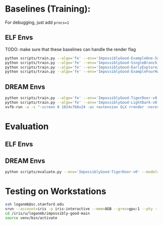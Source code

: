 # Baselines (Training):

For debugging, just add `procs=1`

## ELF Envs
TODO: make sure that these baselines can handle the render flag
```bash
python scripts/train.py --algo='fe' --env='ImpossiblyGood-ExampleOne-5x5-v0'
python scripts/train.py --algo='fe' --env='ImpossiblyGood-SingleBranch-v0'
python scripts/train.py --algo='fe' --env='ImpossiblyGood-EarlyExplore3-v0'
python scripts/train.py --algo='fe' --env='ImpossiblyGood-ExampleFourHard-9x9-v0'
```

## DREAM Envs
```bash
python scripts/train.py --algo='fe' --env='ImpossiblyGood-TigerDoor-v0' --render
python scripts/train.py --algo='fe' --env='ImpossiblyGood-LightDark-v0' --render
xvfb-run -a -s "-screen 0 1024x768x24 -ac +extension GLX +render -noreset" python scripts/train.py --algo='fe' --env='ImpossiblyGood-Construction-v0' --render
```

# Evaluation

## ELF Envs

## DREAM Envs
```bash
python scripts/evaluate.py --env='ImpossiblyGood-TigerDoor-v0' --model='storage-v1/ImpossiblyGood-TigerDoor-v0_fea_seed1_23-10-24-06-52-08' --procs=1
```

# Testing on Workstations

```bash
ssh loganmb@sc.stanford.edu
srun --account=iris -p iris-interactive --mem=8GB --gres=gpu:1 --pty --exclude=iris5,iris6,iris7 bash
cd /iris/u/loganmb/impossibly-good-main
source venv/bin/activate
```